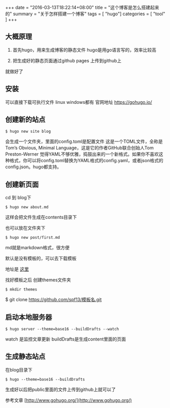 +++
date = "2016-03-13T18:22:14+08:00"
title = "这个博客是怎么搭建起来的"
summary = "关于怎样搭建一个博客"
tags        = [ "hugo"]
categories  = [ "tool" ]
+++

大概原理
-------------
1. 首先hugo，用来生成博客的静态文件
hugo是用go语言写的，效率比较高

2. 把生成好的静态页面通过github pages 上传到github上

就做好了

安装
-------------
可以直接下载可执行文件 linux windows都有
官网地址 https://gohugo.io/

创建新的站点
-------------
`$ hugo new site blog`

会生成一个文件夹，里面的config.toml是配置文件
这是一个TOML文件，全称是Tom’s Obvious, Minimal Language，这是它的作者GitHub联合创始人Tom Preston-Werner 觉得YAML不够优雅，捣鼓出来的一个新格式。如果你不喜欢这种格式，你可以将config.toml替换为YAML格式的config.yaml，或者json格式的config.json。hugo都支持。

创建新页面
------------
cd 到 blog下 

`$ hugo new about.md`

这样会把文件生成在contents目录下

也可以放在文件夹下

`$ hugo new post/first.md`

md就是markdown格式，很方便

默认是没有模板的，可以去下载模板

地址是 [这里](https://github.com/spf13/hugoThemes)

找好模板之后
创建themes文件夹

`$ mkdir themes`

$ git clone https://github.com/spf13/模板名.git

启动本地服务器
-----
`$ hugo server --theme=base16 --buildDrafts --watch`

watch 是监控文章更新  buildDrafts是生成content里面的页面

生成静态站点
-----
在blog目录下

`$ hugo --theme=base16 --buildDrafts`

生成好以后把public里面的文件上传到github上就可以了

参考文章
[http://www.gohugo.org/](http://www.gohugo.org/)

